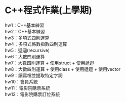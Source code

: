 # C++程式作業(上學期)
hw1：C++基本練習  
hw2：C++基本練習  
hw3：多項式四則運算  
hw4：多項式係數指數四則運算  
hw5：遞迴(recursive)  
hw6：大數四則運算  
hw7：大數四則運算 + 使用struct + 使用遞迴  
hw8：大數四則運算 + 使用class + 使用遞迴 + 使用vector  
hw9：讀寫檔並提取特定字詞  
hw10：會員系統  
hw11：電影院購票系統  
hw12：電影院購票訂位系統
